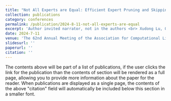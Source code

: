 ```yaml
---
title: "Not All Experts are Equal: Efficient Expert Pruning and Skipping for Mixture-of-Experts Large Language Models"
collection: publications
category: conferences
permalink: /publication/2024-8-11-not-all-experts-are-equal
excerpt: 'Author invited narrator, not in the authors <br> Xudong Lu, Qi Liu, Yuhui Xu, Aojun Zhou, Siyuan Huang, Bo Zhang, Junchi Yan, Hongsheng Li'
date: 2024-7-11
venue: 'The 62nd Annual Meeting of the Association for Computational Linguistics, 2024 (ACL2024)'
slidesurl: ''
paperurl: ''
citation: ''
---
```


The contents above will be part of a list of publications, if the user clicks the link for the publication than the contents of section will be rendered as a full page, allowing you to provide more information about the paper for the reader. When publications are displayed as a single page, the contents of the above "citation" field will automatically be included below this section in a smaller font.